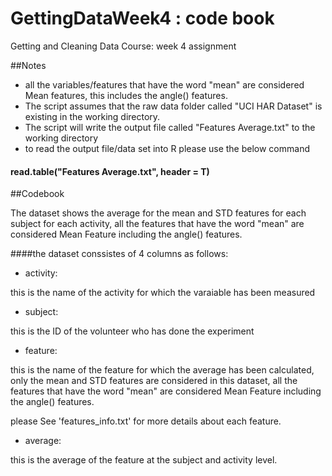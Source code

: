 # GettingDataWeek4 : code book
Getting and Cleaning Data Course: week 4 assignment 

##Notes
- all the variables/features that have the word "mean" are considered Mean features, this includes the angle() features.
- The script assumes that the raw data folder called "UCI HAR Dataset" is existing in the working directory.
- The script will write the output file called "Features Average.txt" to the working directory
- to read the output file/data set into R please use the below command

####    read.table("Features Average.txt", header = T)


##Codebook

The dataset shows the average for the mean and STD features for each subject for each activity, all the features that have the word "mean" are considered Mean Feature including the angle() features.

####the dataset conssistes of 4 columns as follows:

- activity:

this is the name of the activity for which the varaiable has been measured

- subject:

this is the ID of the volunteer who has done the experiment

- feature:

this is the name of the feature for which the average has been calculated, only the mean and STD features are considered in this dataset, all the features that have the word "mean" are considered Mean Feature including the angle() features.

please See 'features_info.txt' for more details about each feature.

- average:

this is the average of the feature at the subject and activity level.

